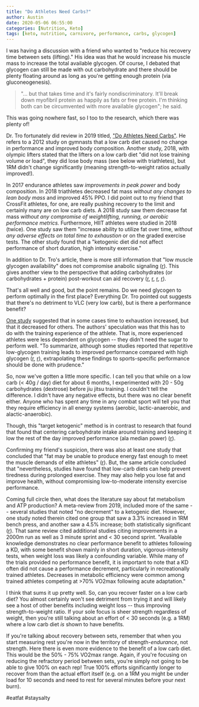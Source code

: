 ```yaml
---
title: "Do Athletes Need Carbs?"
author: Austin
date: 2020-05-06 06:55:00
categories: [Nutrition, Keto]
tags: [keto, nutrition, carnivore, performance, carbs, glycogen]
---
```


I was having a discussion with a friend who wanted to "reduce his recovery time between sets (lifting)."  His idea was that he would increase his muscle mass to increase the total available glycogen.  Of course, I debated that glycogen can still be made with out carbohydrate and there should be plenty floating around as long as you're getting enough protein (via gluconeogenesis).

> "... but that takes time and it's fairly nondiscriminatory.  It'll break down myofibril protein as happily as fats or free protein.  I'm thinking both can be circumvented with more available glycogen"; he said.

This was going nowhere fast, so I too to the research, which there was plenty of!

Dr. Tro fortunately did review in 2019 titled, ["Do Athletes Need Carbs"](https://www.doctortro.com/do-athletes-need-carbs/).  He refers to a 2012 study on gymnasts that a low carb diet caused no change in performance and improved body composition.  Another study, 2018, with olympic lifters stated that the lifters on a low carb diet "did not lose training volume or load", they did lose body mass (see below with triathletes), but 1RM didn't change significantly (meaning strength-to-weight ratios actually improved!).  

In 2017 endurance athletes saw *improvements in peak power* and body composition.  In 2018 triathletes decreased fat mass *without any changes to lean body mass* and improved 45% PPO.  I did point out to my friend that CrossFit athletes, for one, are really pushing recovery to the limit and certainly many are on low carb diets.  A 2018 study saw them decrease fat mass *without any compromise of weightlifting, running, or aerobic performance metrics.*  Furthermore, HIIT athletes were studied in 2018 (twice).  One study saw them "increase ability to utilize fat over time, *without any adverse effects on total time to exhaustion* or on the graded exercise tests.  The other study found that a "ketogenic diet did not affect performance of short duration, high intensity exercise."

In addition to Dr. Tro's article, there is more still information that "low muscle glycogen availability" does not compromise anabolic signaling ([r](https://www.researchgate.net/publication/225044340_Low_muscle_glycogen_concentration_does_not_suppress_the_anabolic_response_to_resistance_exercise)).  This gives another view to the perspective that adding carbohydrates (or carbohydrates + protein) post-workout can aid recovery ([r](https://www.ncbi.nlm.nih.gov/pmc/articles/PMC5852829/), [r](https://www.ncbi.nlm.nih.gov/pubmed/21407126), [r](https://www.ncbi.nlm.nih.gov/pmc/articles/PMC3784189/), [r](https://www.ncbi.nlm.nih.gov/pubmed/32109880)).

That's all well and good, but the point remains.  Do we need glycogen to perform optimally in the first place?  Everything Dr. Tro pointed out suggests that there's no detriment to VLC (very low carb), but is there a performance benefit?

[One study](https://www.ncbi.nlm.nih.gov/pmc/articles/PMC4687103/) suggested that in some cases time to exhaustion increased, but that it decreased for others.  The authors' speculation was that this has to do with the training experience of the athlete.  That is, more experienced athletes were less dependent on glycogen -- they didn't need the sugar to perform well.  "To summarize, although some studies reported that repetitive low-glycogen training leads to improved performance compared with high glycogen ([r](https://www.ncbi.nlm.nih.gov/pmc/articles/PMC4687103/#CR17), [r](https://www.ncbi.nlm.nih.gov/pmc/articles/PMC4687103/#CR18)), extrapolating these findings to sports-specific performance should be done with prudence."

So, now we've gotten a little more specific.  I can tell you that while on a low carb (< 40g / day) diet for about 6 months, I experimented with 20 - 50g carbohydrates (dextrose) before jiu jitsu training.  I couldn't tell the difference.  I didn't have any negative effects, but there was no clear benefit either.  Anyone who has spent any time in any combat sport will tell you that they require efficiency in all energy systems (aerobic, lactic-anaerobic, and alactic-anaerobic).

Though, this "target ketogenic" method is in contrast to research that found that found that centering carboyhdrate intake around training and keeping it low the rest of the day improved performance (ala median power) ([r](https://www.ncbi.nlm.nih.gov/pmc/articles/PMC5188410/)).

Confirming my friend's suspicion, there was also at least one study that concluded that "fat may be unable to produce energy fast enough to meet the muscle demands of elite athletes" ([r](https://www.ncbi.nlm.nih.gov/pmc/articles/PMC5188410/)).  But, the same article concluded that "nevertheless, studies have found that low-carb diets can help prevent tiredness during prolonged exercise. They may also help you lose fat  and improve health, without compromising low-to-moderate intensity exercise performance.

Coming full circle then, what does the literature say about fat metabolism and ATP production?  A meta-review from 2019, included more of the same -- several studies that noted "no decrement" to a ketogenic diet.  However, one study noted therein cited one group that saw a 3.3% increased in 1RM bench press, and another saw a 4.5% increase; both statistically significant ([r](https://www.ncbi.nlm.nih.gov/pmc/articles/PMC6863116/)).  That same review cited additional studies citing improvements in a 2000m run as well as 3 minute sprint and < 30 second sprint.  "Available knowledge demonstrates no clear performance benefit to athletes following a KD, with some benefit shown mainly in short duration, vigorous-intensity tests, when weight loss was likely a confounding variable. While many of the trials provided no performance benefit, it is important to note that a KD often did not cause a performance decrement, particularly in recreationally trained athletes. Decreases in metabolic efficiency were common among trained athletes competing at >70% VO2max following acute adaptation."

I think that sums it up pretty well.  So, can you recover faster on a low carb diet?  You almost certainly won't see detriment from trying it and will likely see a host of other benefits including weight loss -- thus improving strength-to-weight ratio.  If your sole focus is sheer strength regardless of weight, then you're still talking about an effort of < 30 seconds (e.g. a 1RM) where a low carb diet *is* shown to have benefits.

If you're talking about recovery between sets, remember that when you start measuring rest you're now in the territory of strength-*endurance*, not strength.  Here there is even more evidence to the benefit of a low carb diet.  This would be the 50% - 75% VO2max range.  Again, if you're focusing on reducing the refractory period between sets, you're simply not going to be able to give 100% on each rep!  True 100% efforts significantly longer to recover from than the actual effort itself (e.g. on a 1RM you might be under load for 10 seconds and need to rest for several minutes before your next burn).

#eatfat #staysalty
